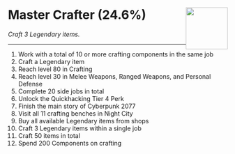 # Master Crafter (24.6%) <img style="float: right;" src="https://cdn.cloudflare.steamstatic.com/steamcommunity/public/images/apps/1091500/0b30a85424064ad230d3d0b0101fb2f4c731366d.jpg" width="96" height="96">

_Craft 3 Legendary items._

---

1. Work with a total of 10 or more crafting components in the same job
2. Craft a Legendary item
3. Reach level 80 in Crafting 
4. Reach level 30 in Melee Weapons, Ranged Weapons, and Personal Defense
5. Complete 20 side jobs in total
6. Unlock the Quickhacking Tier 4 Perk
7. Finish the main story of Cyberpunk 2077
8. Visit all 11 crafting benches in Night City
9. Buy all available Legendary items from shops
10. Craft 3 Legendary items within a single job
11. Craft 50 items in total
12. Spend 200 Components on crafting